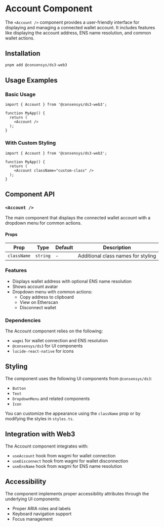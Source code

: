 # Account Component

The `<Account />` component provides a user-friendly interface for displaying and managing a connected wallet account. It includes features like displaying the account address, ENS name resolution, and common wallet actions.

## Installation

```bash
pnpm add @consensys/ds3-web3
```

## Usage Examples

### Basic Usage

```tsx
import { Account } from '@consensys/ds3-web3';

function MyApp() {
  return (
    <Account />
  );
}
```

### With Custom Styling

```tsx
import { Account } from '@consensys/ds3-web3';

function MyApp() {
  return (
    <Account className="custom-class" />
  );
}
```

## Component API

### `<Account />`

The main component that displays the connected wallet account with a dropdown menu for common actions.

#### Props

| Prop | Type | Default | Description |
|------|------|---------|-------------|
| `className` | `string` | - | Additional class names for styling |

### Features

- Displays wallet address with optional ENS name resolution
- Shows account avatar
- Dropdown menu with common actions:
  - Copy address to clipboard
  - View on Etherscan
  - Disconnect wallet

### Dependencies

The Account component relies on the following:
- `wagmi` for wallet connection and ENS resolution
- `@consensys/ds3` for UI components
- `lucide-react-native` for icons

## Styling

The component uses the following UI components from `@consensys/ds3`:
- `Button`
- `Text`
- `DropdownMenu` and related components
- `Icon`

You can customize the appearance using the `className` prop or by modifying the styles in `styles.ts`.

## Integration with Web3

The Account component integrates with:
- `useAccount` hook from wagmi for wallet connection
- `useDisconnect` hook from wagmi for wallet disconnection
- `useEnsName` hook from wagmi for ENS name resolution

## Accessibility

The component implements proper accessibility attributes through the underlying UI components:
- Proper ARIA roles and labels
- Keyboard navigation support
- Focus management 